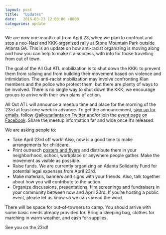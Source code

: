 ```yaml
---
layout: post
title:  "Updates"
date:   2016-03-23 12:00:00 +0000
categories: update
---
```

<p>
We are now one month out from April 23, when we plan to confront and stop a neo-Nazi and KKK-organized rally at Stone Mountain Park outside Atlanta GA. This is an update on how anti-racist organizing is moving along and how you can help to make it a success, with info for those travelling from out of town.
</p>
<p>
The goal of the All Out ATL mobilization is to shut down the KKK: to prevent them from rallying and from building their movement based on violence and intimidation. The anti-racist mobilization may involve confronting Klan members and the police who protect them, but there are plenty of ways to be involved. There is no single way to shut down the KKK; we encourage groups to arrive with their own plans of action.
</p>
<p>
All Out ATL will announce a meetup time and place for the morning of the 23rd at least one week in advance. To get the announcement, <a href="/#contact">sign up for emails</a>, follow <a href="https://twitter.com/alloutatlanta">@alloutatlanta on Twitter</a> and/or join the <a href="https://www.facebook.com/events/965525166818640/">event page on Facebook</a>. Share the meetup information far and wide once it’s released.
</p>
<p>
We are asking people to:<br />
<ul>
<li>Take April 23rd off work! Also, now is a good time to make arrangements for childcare.</li>
<li>Print outreach <a href="/#join">posters and flyers</a> and distribute them in your neighborhood, school, workplace or anywhere people gather. Make the movement as visible as possible.</li>
<li>Raise funds. We are currently organizing an Atlanta Solidarity Fund for potential legal expenses from April 23rd.</li>
<li>Make materials, banners and signs with your friends. Also, talk together about how you will contribute to the action.</li>
<li>Organize discussions, presentations, film screenings and fundraisers in your community between now and April 23rd. If you’re hosting a public event, please let us know so we can spread the word.</li>
</ul>
</p>
<p>
There will be space for out-of-towners to camp.  You should arrive with some basic needs already provided for. Bring a sleeping bag, clothes for marching in warm weather, and cash for supplies.  
</p>
<p>
See you on the 23rd!
</p>